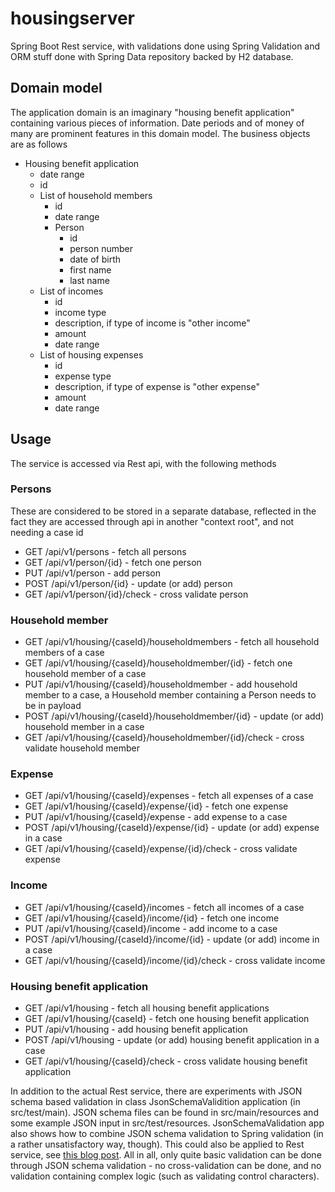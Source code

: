 # housingserver
Spring Boot Rest service, with validations done using Spring Validation and ORM stuff done with Spring Data repository backed by H2 database.

## Domain model
The application domain is an imaginary "housing benefit application" containing various pieces of information. Date periods and of money of many are prominent features in this domain model. The business objects are as follows
* Housing benefit application
    * date range
    * id
    * List of household members 
        * id
        * date range
        * Person
            * id
            * person number
            * date of birth
            * first name
            * last name
    * List of incomes
        * id
        * income type
        * description, if type of income is "other income"
        * amount
        * date range
    * List of housing expenses
        * id
        * expense type
        * description, if type of expense is "other expense"
        * amount
        * date range
        
## Usage
The service is accessed via Rest api, with the following methods
 
### Persons
These are considered to be stored in a separate database, reflected in the fact they are accessed through api in another "context root", and not needing a case id
* GET /api/v1/persons - fetch all persons
* GET /api/v1/person/{id} - fetch one person
* PUT /api/v1/person - add person
* POST /api/v1/person/{id} - update (or add) person
* GET /api/v1/person/{id}/check - cross validate person
 
### Household member
* GET /api/v1/housing/{caseId}/householdmembers - fetch all household members of a case
* GET /api/v1/housing/{caseId}/householdmember/{id} - fetch one household member of a case
* PUT /api/v1/housing/{caseId}/householdmember - add household member to a case, a Household member containing a Person needs to be in payload
* POST /api/v1/housing/{caseId}/householdmember/{id} - update (or add) household member in a case
* GET /api/v1/housing/{caseId}/householdmember/{id}/check - cross validate household member

### Expense
* GET /api/v1/housing/{caseId}/expenses - fetch all expenses of a case
* GET /api/v1/housing/{caseId}/expense/{id} - fetch one expense
* PUT /api/v1/housing/{caseId}/expense - add expense to a case
* POST /api/v1/housing/{caseId}/expense/{id} - update (or add) expense in a case
* GET /api/v1/housing/{caseId}/expense/{id}/check - cross validate expense

### Income
* GET /api/v1/housing/{caseId}/incomes - fetch all incomes of a case
* GET /api/v1/housing/{caseId}/income/{id} - fetch one income
* PUT /api/v1/housing/{caseId}/income - add income to a case
* POST /api/v1/housing/{caseId}/income/{id} - update (or add) income in a case
* GET /api/v1/housing/{caseId}/income/{id}/check - cross validate income

### Housing benefit application
* GET /api/v1/housing - fetch all housing benefit applications
* GET /api/v1/housing/{caseId} - fetch one housing benefit application
* PUT /api/v1/housing - add housing benefit application
* POST /api/v1/housing - update (or add) housing benefit application in a case
* GET /api/v1/housing/{caseId}/check - cross validate housing benefit application
 
 In addition to the actual Rest service, there are experiments with JSON schema based validation in class JsonSchemaValidition application (in src/test/main). JSON schema files can be found in src/main/resources and some example JSON input in src/test/resources. JsonSchemaValidation app also shows how to combine JSON schema validation to Spring validation (in a rather unsatisfactory way, though). This could also be applied to Rest service, see [this blog post](https://www.mscharhag.com/spring/json-schema-validation-handlermethodargumentresolver). All in all, only quite basic validation can be done through JSON schema validation - no cross-validation can be done, and no validation containing complex logic (such as validating control characters). 
 